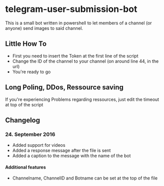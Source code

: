 # telegram-user-submission-bot
This is a small bot written in powershell to let members of a channel (or anyone) send images to said channel.

## Little How To
- First you need to insert the Token at the first line of the script
- Change the ID of the channel to your channel (on around line 44, in the url)
- You're ready to go

## Long Poling, DDos, Ressource saving
If you're experiencing Problems regarding ressources, just edit the timeout at top of the script

## Changelog
### 24. September 2016
- Added support for videos
- Added a response message after the file is sent
- Added a caption to the message with the name of the bot

#### Additional features
- Channelname, ChannelID and Botname can be set at the top of the file
